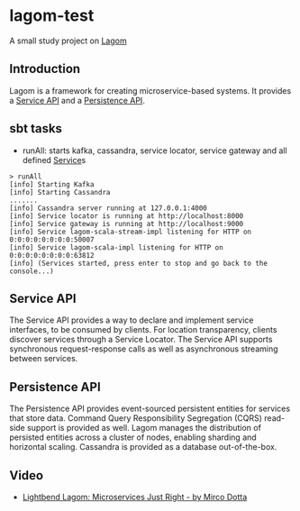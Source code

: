 # lagom-test
A small study project on [Lagom]()

## Introduction
Lagom is a framework for creating microservice-based systems. It provides a [Service API](http://www.lagomframework.com/documentation/1.3.x/scala/ServiceDescriptors.html) 
and a [Persistence API](http://www.lagomframework.com/documentation/1.3.x/scala/PersistentEntity.html).

## sbt tasks
- runAll: starts kafka, cassandra, service locator, service gateway and all defined [Service](http://www.lagomframework.com/documentation/1.3.x/scala/api/index.html#com.lightbend.lagom.scaladsl.api.Service)s

```
> runAll
[info] Starting Kafka
[info] Starting Cassandra
.......
[info] Cassandra server running at 127.0.0.1:4000
[info] Service locator is running at http://localhost:8000
[info] Service gateway is running at http://localhost:9000
[info] Service lagom-scala-stream-impl listening for HTTP on 0:0:0:0:0:0:0:0:50007
[info] Service lagom-scala-impl listening for HTTP on 0:0:0:0:0:0:0:0:63812
[info] (Services started, press enter to stop and go back to the console...)
```

## Service API
The Service API provides a way to declare and implement service interfaces, to be consumed by clients. 
For location transparency, clients discover services through a Service Locator. The Service API supports 
synchronous request-response calls as well as asynchronous streaming between services.

## Persistence API
The Persistence API provides event-sourced persistent entities for services that store data. Command Query 
Responsibility Segregation (CQRS) read-side support is provided as well. Lagom manages the distribution 
of persisted entities across a cluster of nodes, enabling sharding and horizontal scaling. Cassandra is provided 
as a database out-of-the-box.

## Video
- [Lightbend Lagom: Microservices Just Right - by Mirco Dotta](https://www.youtube.com/watch?v=fRlx_fxar-U)